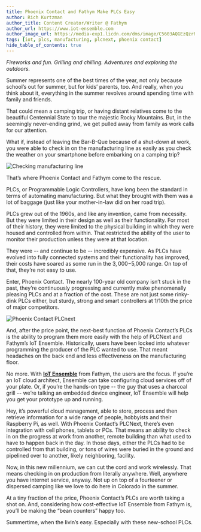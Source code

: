 ```yaml
---
title: Phoenix Contact and Fathym Make PLCs Easy
author: Rich Kurtzman
author_title: Content Creator/Writer @ Fathym
author_url: https://www.iot-ensemble.com
author_image_url: https://media-exp1.licdn.com/dms/image/C5603AQGEzQzrR9oF7g/profile-displayphoto-shrink_100_100/0/1516568821506?e=1631145600&v=beta&t=UbUTLFlBOv3frvSDHoy1ctdriXvsGDGLt9MHjq8VXCo
tags: [iot, plcs, manufacturing, plcnext, phoenix contact]
hide_table_of_contents: true
--- 
```


_Fireworks and fun. Grilling and chilling. Adventures and exploring the outdoors._

Summer represents one of the best times of the year, not only because school’s out for summer, but for kids’ parents, too. And really, when you think about it, everything in the summer revolves around spending time with family and friends. 

That could mean a camping trip, or having distant relatives come to the beautiful Centennial State to tour the majestic Rocky Mountains. But, in the seemingly never-ending grind, we get pulled away from family as work calls for our attention. 

What if, instead of leaving the Bar-B-Que because of a shut-down at work, you were able to check in on the manufacturing line as easily as you check the weather on your smartphone before embarking on a camping trip? 

![Checking manufacturing line](https://www.iot-ensemble.com/img/screenshots/woman_checking_phone_bbq.jpg)

That’s where Phoenix Contact and Fathym come to the rescue. 

PLCs, or Programmable Logic Controllers, have long been the standard in terms of automating manufacturing. But what they brought with them was a lot of baggage (just like your mother-in-law did on her road trip). 

PLCs grew out of the 1960s, and like any invention, came from necessity. But they were limited in their design as well as their functionality. For most of their history, they were limited to the physical building in which they were housed and controlled from within. That restricted the ability of the user to monitor their production unless they were at that location.

They were -- and continue to be -- incredibly expensive. As PLCs have evolved into fully connected systems and their functionality has improved, their costs have soared as some run in the $3,000-$5,000 range. On top of that, they’re not easy to use. 

Enter, Phoenix Contact. The nearly 100-year old company isn’t stuck in the past, they’re continuously progressing and currently make phenomenally pleasing PLCs and at a fraction of the cost. These are not just some rinky-dink PLCs either, but sturdy, strong and smart controllers at 1/10th the price of major competitors. 

![Phoenix Contact PLCnext](https://www.iot-ensemble.com/img/screenshots/PLCnext_controllers.png)

And, after the price point, the next-best function of Phoenix Contact’s PLCs is the ability to program them more easily with the help of PLCNext and Fathym’s IoT Ensemble. Historically, users have been locked into whatever programming the producer of the PLC wanted to use. That meant headaches on the back end and less effectiveness on the manufacturing floor. 

No more. With **[IoT Ensemble](https://www.iot-ensemble.com)** from Fathym, the users are the focus. If you’re an IoT cloud architect, Ensemble can take configuring cloud services off of your plate. Or, if you’re the hands-on type -- the guy that uses a charcoal grill -- we’re talking an embedded device engineer, IoT Ensemble will help you get your prototype up and running. 

Hey, it’s powerful cloud management, able to store, process and then retrieve information for a wide range of people, hobbyists and their Raspberry Pi, as well. 
With Phoenix Contact’s PLCNext, there’s even integration with cell phones, tablets or PCs. That means an ability to check in on the progress at work from another, remote building than what used to have to happen back in the day. In those days, either the PLCs had to be controlled from that building, or tons of wires were buried in the ground and pipelined over to another, likely neighboring, facility. 

Now, in this new millennium, we can cut the cord and work wirelessly. That means checking in on production from literally anywhere. Well, anywhere you have internet service, anyway. Not up on top of a fourteener or dispersed camping like we love to do here in Colorado in the summer. 

At a tiny fraction of the price, Phoenix Contact’s PLCs are worth taking a shot on. And, considering how cost-effective IoT Ensemble from Fathym is, you’ll be making the “bean counters” happy too.

Summertime, when the livin’s easy. Especially with these new-school PLCs. 
